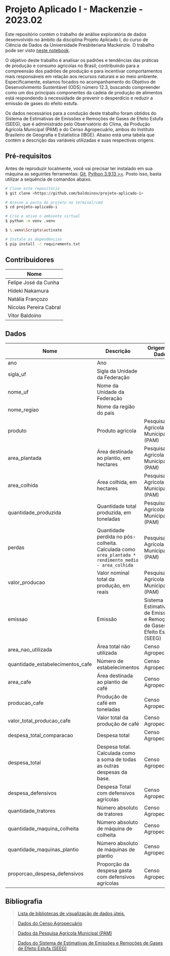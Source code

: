 # Projeto Aplicado I - Mackenzie - 2023.02

Este repositório contém o trabalho de análise exploratória de dados desenvolvido no âmbito da disciplina Projeto Aplicado I, do curso de Ciência de Dados da Universidade Presbiteriana Mackenzie. O trabalho pode ser visto [neste notebook](/projeto-aplicado-i.ipynb).

O objetivo deste trabalho é analisar os padrões e tendências das práticas de produção e consumo agrícolas no Brasil; contribuindo para a compreensão dos padrões de produção e para incentivar comportamentos mais responsáveis em relação aos recursos naturais e ao meio ambiente. Especificamente, estamos focados no acompanhamento do Objetivo de Desenvolvimento Sustentável (ODS) número 12.3, buscando compreender como um dos principais componentes da cadeia de produção de alimentos está respondendo à necessidade de prevenir o desperdício e reduzir a emissão de gases do efeito estufa.

Os dados necessários para a condução deste trabalho foram obtidos do Sistema de Estimativas de Emissões e Remoções de Gases de Efeito Estufa (SEEG), que é administrado pelo Observatório do Clima, da Produção Agrícola Municipal (PAM) e do Censo Agropecuário, ambos do Instituto Brasileiro de Geografia e Estatística (IBGE). Abaixo está uma tabela que contém a descrição das variáveis utilizadas e suas respectivas origens.

## Pré-requisitos

Antes de reproduzir localmente, você vai precisar ter instalado em sua máquina as seguintes ferramentas:
[Git](https://git-scm.com), [Python 3.9.13 >=](https://www.python.org/). Posto isso, basta utilizar a sequência de comandos abaixo.

```bash
# Clone este repositório
$ git clone <https://github.com/baldoinov/projeto-aplicado-i>

# Acesse a pasta do projeto no terminal/cmd
$ cd projeto-aplicado-i

# Crie e ative o ambiente virtual
$ python -m venv .venv

$ \.venv\Scripts\activate

# Instale as dependências
$ pip install -r requirements.txt
```

## Contribuidores

| Nome                   |
|------------------------|
| Felipe José da Cunha   |
| Hideki Nakamura        |
| Natália Françozo       |
| Nícolas Pereira Cabral |
| Vitor Baldoino         |

## Dados

| Nome                              | Descrição                                                                                           | Origem do Dado                                                                 |
|-----------------------------------|-----------------------------------------------------------------------------------------------------|--------------------------------------------------------------------------------|
| ano                               | Ano                                                                                                 |                                                                                |
| sigla_uf                          | Sigla da Unidade da Federação                                                                       |                                                                                |
| nome_uf                           | Nome da Unidade da Federação                                                                        |                                                                                |
| nome_regiao                       | Nome da região do país                                                                              |                                                                                |
| produto                           | Produto agrícola                                                                                    | Pesquisa Agrícola Municipal (PAM)                                              |
| area_plantada                     | Área destinada ao plantio, em hectares                                                              | Pesquisa Agrícola Municipal (PAM)                                              |
| area_colhida                      | Área colhida, em hectares                                                                           | Pesquisa Agrícola Municipal (PAM)                                              |
| quantidade_produzida              | Quantidade total produzida, em toneladas                                                            | Pesquisa Agrícola Municipal (PAM)                                              |
| perdas                            | Quantidade perdida no pós-colheita. Calculada como `area_plantada * rendimento_medio - area_colhida`| Pesquisa Agrícola Municipal (PAM)                                              |
| valor_producao                    | Valor nominal total da produção, em reais                                                           | Pesquisa Agrícola Municipal (PAM)                                              |
| emissao                           | Emissão                                                                                             | Sistema de Estimativas de Emissões e Remoções de Gases de Efeito Estufa (SEEG) |
| area_nao_utilizada                | Área total não utilizada                                                                            | Censo Agropecuário                                                             |
| quantidade_estabelecimentos_cafe  | Número de estabelecimentos                                                                          | Censo Agropecuário                                                             |
| area_cafe                         | Área destinada ao plantio de café                                                                   | Censo Agropecuário                                                             |
| producao_cafe                     | Produção de café em toneladas                                                                       | Censo Agropecuário                                                             |
| valor_total_producao_cafe         | Valor total da produção de café                                                                     | Censo Agropecuário                                                             |
| despesa_total_comparacao          | Despesa total                                                                                       | Censo Agropecuário                                                             |
| despesa_total                     | Despesa total. Calculada como a soma de todas as outras despesas da base.                           | Censo Agropecuário                                                             |
| despesa_defensivos                | Despesa Total com defensivos agrícolas                                                              | Censo Agropecuário                                                             |
| quantidade_tratores               | Número absoluto de tratores                                                                         | Censo Agropecuário                                                             |
| quantidade_maquina_colheita       | Número absoluto de máquina de colheita                                                              | Censo Agropecuário                                                             |
| quantidade_maquinas_plantio       | Número absoluto de máquinas de plantio                                                              | Censo Agropecuário                                                             |
| proporcao_despesa_defensivos      | Proporção da despesa gasta com defensivos agrícolas                                                 | Censo Agropecuário                                                             |


## Bibliografia

> [Lista de bibliotecas de visualização de dados úteis.](https://aeturrell.github.io/coding-for-economists/vis-intro.html)

> [Dados do Censo Agropecuário](https://basedosdados.org/dataset/55a39c28-58f3-4804-827d-6eee5ed27b6b?table=5366d485-e7db-4367-911a-a6a0198dda13)

> [Dados da Pesquisa Agrícola Municipal (PAM)](https://basedosdados.org/dataset/fc403b40-a7e1-40e7-9efe-910847b45a69?table=bd9b2960-361f-4465-be23-baaadaaf266d)

> [Dados do Sistema de Estimativas de Emissões e Remoções de Gases de Efeito Estufa (SEEG)](https://basedosdados.org/dataset/9a22474f-a763-4431-8e3d-667908a1c7ab?table=104c6201-b0e7-47aa-b858-83252e2b149f)
